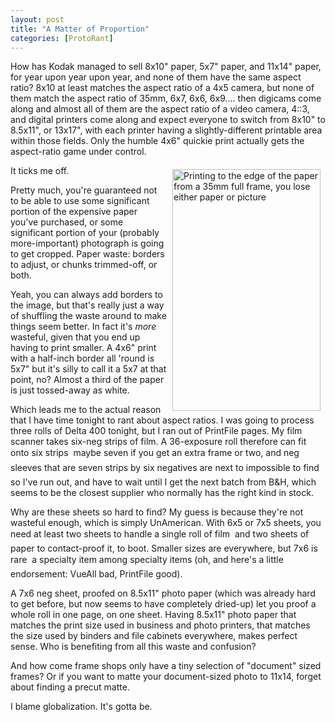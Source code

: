 ```yaml
---
layout: post
title: "A Matter of Proportion"
categories: [ProtoRant]
---
```

How has Kodak managed to sell 8x10" paper, 5x7" paper, and 11x14" paper, for year upon year upon year, and none of them have the same aspect ratio? 8x10 at least matches the aspect ratio of a 4x5 camera, but none of them match the aspect ratio of 35mm, 6x7, 6x6, 6x9.... then digicams come along and almost all of them are the aspect ratio of a video camera, 4::3, and digital printers come along and expect everyone to switch from 8x10" to 8.5x11", or 13x17", with each printer having a slightly-different printable area within those fields. Only the humble 4x6" quickie print actually gets the aspect-ratio game under control.

<img src="http://www.botzilla.com/bpix/FrameWaste2.jpg" width=237 height=387 border=0 title="Printing to the edge of the paper from a 35mm full frame, you lose either paper or picture" align="right" hspace=8 vspace=6>It ticks me off.

Pretty much, you're guaranteed not to be able to use some significant portion of the expensive paper you've purchased, or some significant portion of your (probably more-important) photograph is going to get cropped. Paper waste: borders to adjust, or chunks trimmed-off, or both.

Yeah, you can always add borders to the image, but that's really just a way of shuffling the waste around to make things seem better. In fact it's <i>more</i> wasteful, given that you end up having to print smaller. A 4x6" print with a half-inch border all 'round is 5x7" but it's silly to call it a 5x7 at that point, no? Almost a third of the paper is just tossed-away as white.

Which leads me to the actual reason that I have time tonight to rant about aspect ratios. I was going to process three rolls of Delta 400 tonight, but I ran out of PrintFile pages. My film scanner takes six-neg strips of film. A 36-exposure roll therefore can fit  onto six strips &#151; maybe seven if you get an extra frame or two, and neg sleeves that are seven strips by six negatives are next to impossible to find &#151; so I've run out, and have to wait until I get the next batch from B&H, which seems to be the closest supplier who normally has the right kind in stock.

Why are these sheets so hard to find? My guess is because they're not wasteful enough, which is simply UnAmerican. With 6x5 or 7x5 sheets, you need at least two sheets to handle a single roll of film &#151; and two sheets of paper to contact-proof it, to boot. Smaller sizes are everywhere, but 7x6 is rare &#151; a specialty item among specialty items (oh, and here's a little endorsement: VueAll bad, PrintFile good).

A 7x6 neg sheet, proofed on 8.5x11" photo paper (which was already hard to get before, but now seems to have completely dried-up) let you proof a whole roll in one page, on one sheet. Having 8.5x11" photo paper that matches the print size used in business and photo printers, that matches the size used by binders and file cabinets everywhere, makes perfect sense. Who is benefiting from all this waste and confusion?

And how come frame shops only have a tiny selection of "document" sized frames? Or if you want to matte your document-sized photo to 11x14, forget about finding a precut matte.

I blame globalization. It's gotta be.

<!--more-->

